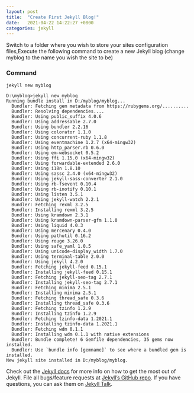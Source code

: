```yaml
---
layout: post
title:  "Create First Jekyll Blog!"
date:   2021-04-22 14:22:27 +0800
categories: jekyll
---
```

Switch to a folder where you wish to store your sites configuration files,Execute the following command to create a new Jekyll blog (change myblog to the name you wish the site to be)

### Command

`jekyll new myblog`

```command
D:\myblog>jekyll new myblog
Running bundle install in D:/myblog/myblog...
  Bundler: Fetching gem metadata from https://rubygems.org/..........
  Bundler: Resolving dependencies....
  Bundler: Using public_suffix 4.0.6
  Bundler: Using addressable 2.7.0
  Bundler: Using bundler 2.2.16
  Bundler: Using colorator 1.1.0
  Bundler: Using concurrent-ruby 1.1.8
  Bundler: Using eventmachine 1.2.7 (x64-mingw32)
  Bundler: Using http_parser.rb 0.6.0
  Bundler: Using em-websocket 0.5.2
  Bundler: Using ffi 1.15.0 (x64-mingw32)
  Bundler: Using forwardable-extended 2.6.0
  Bundler: Using i18n 1.8.10
  Bundler: Using sassc 2.4.0 (x64-mingw32)
  Bundler: Using jekyll-sass-converter 2.1.0
  Bundler: Using rb-fsevent 0.10.4
  Bundler: Using rb-inotify 0.10.1
  Bundler: Using listen 3.5.1
  Bundler: Using jekyll-watch 2.2.1
  Bundler: Fetching rexml 3.2.5
  Bundler: Installing rexml 3.2.5
  Bundler: Using kramdown 2.3.1
  Bundler: Using kramdown-parser-gfm 1.1.0
  Bundler: Using liquid 4.0.3
  Bundler: Using mercenary 0.4.0
  Bundler: Using pathutil 0.16.2
  Bundler: Using rouge 3.26.0
  Bundler: Using safe_yaml 1.0.5
  Bundler: Using unicode-display_width 1.7.0
  Bundler: Using terminal-table 2.0.0
  Bundler: Using jekyll 4.2.0
  Bundler: Fetching jekyll-feed 0.15.1
  Bundler: Installing jekyll-feed 0.15.1
  Bundler: Fetching jekyll-seo-tag 2.7.1
  Bundler: Installing jekyll-seo-tag 2.7.1
  Bundler: Fetching minima 2.5.1
  Bundler: Installing minima 2.5.1
  Bundler: Fetching thread_safe 0.3.6
  Bundler: Installing thread_safe 0.3.6
  Bundler: Fetching tzinfo 1.2.9
  Bundler: Installing tzinfo 1.2.9
  Bundler: Fetching tzinfo-data 1.2021.1
  Bundler: Installing tzinfo-data 1.2021.1
  Bundler: Fetching wdm 0.1.1
  Bundler: Installing wdm 0.1.1 with native extensions
  Bundler: Bundle complete! 6 Gemfile dependencies, 35 gems now installed.
  Bundler: Use `bundle info [gemname]` to see where a bundled gem is installed.
New jekyll site installed in D:/myblog/myblog.
```

Check out the [Jekyll docs][jekyll-docs] for more info on how to get the most out of Jekyll. File all bugs/feature requests at [Jekyll’s GitHub repo][jekyll-gh]. If you have questions, you can ask them on [Jekyll Talk][jekyll-talk].

[jekyll-docs]: https://jekyllrb.com/docs/home
[jekyll-gh]:   https://github.com/jekyll/jekyll
[jekyll-talk]: https://talk.jekyllrb.com/
